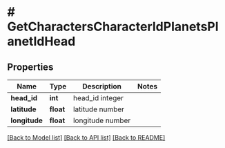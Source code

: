 # # GetCharactersCharacterIdPlanetsPlanetIdHead

## Properties

Name | Type | Description | Notes
------------ | ------------- | ------------- | -------------
**head_id** | **int** | head_id integer |
**latitude** | **float** | latitude number |
**longitude** | **float** | longitude number |

[[Back to Model list]](../../README.md#models) [[Back to API list]](../../README.md#endpoints) [[Back to README]](../../README.md)
